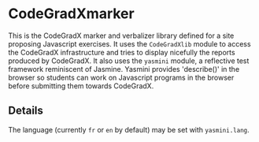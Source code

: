 # CodeGradXmarker

This is the CodeGradX marker and verbalizer library defined for a site
proposing Javascript exercises. It uses the `CodeGradXlib` module to
access the CodeGradX infrastructure and tries to display nicefully the
reports produced by CodeGradX. It also uses the `yasmini` module, a
reflective test framework reminiscent of Jasmine. Yasmini provides
'describe()' in the browser so students can work on Javascript
programs in the browser before submitting them towards CodeGradX.

## Details

The language (currently `fr` or `en` by default) may be set with
`yasmini.lang`.



